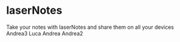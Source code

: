 # laserNotes

Take your notes with laserNotes and share them on all your devices
Andrea3
Luca
Andrea
Andrea2
